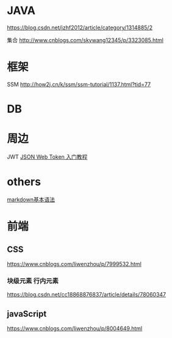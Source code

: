 # JAVA

https://blog.csdn.net/jzhf2012/article/category/1314885/2

集合
http://www.cnblogs.com/skywang12345/p/3323085.html
# 框架

SSM
http://how2j.cn/k/ssm/ssm-tutorial/1137.html?tid=77

# DB
# 周边
JWT
[JSON Web Token 入门教程](http://www.ruanyifeng.com/blog/2018/07/json_web_token-tutorial.html "JSON Web Token 入门教程 - 阮一峰的网络日志")
# others
[markdown基本语法](https://www.jianshu.com/p/191d1e21f7ed "markdown基本语法")
# 前端
## CSS
https://www.cnblogs.com/liwenzhou/p/7999532.html
### 块级元素 行内元素
https://blog.csdn.net/cc18868876837/article/details/78060347
## javaScript
https://www.cnblogs.com/liwenzhou/p/8004649.html